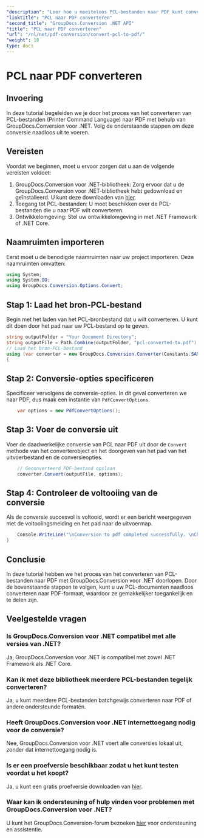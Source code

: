 ```yaml
---
"description": "Leer hoe u moeiteloos PCL-bestanden naar PDF kunt converteren met GroupDocs.Conversion voor .NET. Volg onze stapsgewijze handleiding."
"linktitle": "PCL naar PDF converteren"
"second_title": "GroupDocs.Conversion .NET API"
"title": "PCL naar PDF converteren"
"url": "/nl/net/pdf-conversion/convert-pcl-to-pdf/"
"weight": 18
type: docs
---
```

# PCL naar PDF converteren

## Invoering
In deze tutorial begeleiden we je door het proces van het converteren van PCL-bestanden (Printer Command Language) naar PDF met behulp van GroupDocs.Conversion voor .NET. Volg de onderstaande stappen om deze conversie naadloos uit te voeren.
## Vereisten
Voordat we beginnen, moet u ervoor zorgen dat u aan de volgende vereisten voldoet:
1. GroupDocs.Conversion voor .NET-bibliotheek: Zorg ervoor dat u de GroupDocs.Conversion voor .NET-bibliotheek hebt gedownload en geïnstalleerd. U kunt deze downloaden van [hier](https://releases.groupdocs.com/conversion/net/).
2. Toegang tot PCL-bestanden: U moet beschikken over de PCL-bestanden die u naar PDF wilt converteren.
3. Ontwikkelomgeving: Stel uw ontwikkelomgeving in met .NET Framework of .NET Core.

## Naamruimten importeren
Eerst moet u de benodigde naamruimten naar uw project importeren. Deze naamruimten omvatten:
```csharp
using System;
using System.IO;
using GroupDocs.Conversion.Options.Convert;
```
## Stap 1: Laad het bron-PCL-bestand
Begin met het laden van het PCL-bronbestand dat u wilt converteren. U kunt dit doen door het pad naar uw PCL-bestand op te geven.
```csharp
string outputFolder = "Your Document Directory";
string outputFile = Path.Combine(outputFolder, "pcl-converted-to.pdf");
// Laad het bron-PCL-bestand
using (var converter = new GroupDocs.Conversion.Converter(Constants.SAMPLE_PCL))
{
```
## Stap 2: Conversie-opties specificeren
Specificeer vervolgens de conversie-opties. In dit geval converteren we naar PDF, dus maak een instantie van `PdfConvertOptions`.
```csharp
	var options = new PdfConvertOptions();
```
## Stap 3: Voer de conversie uit
Voer de daadwerkelijke conversie van PCL naar PDF uit door de `Convert` methode van het converterobject en het doorgeven van het pad van het uitvoerbestand en de conversieopties.
```csharp
	// Geconverteerd PDF-bestand opslaan
	converter.Convert(outputFile, options);
```
## Stap 4: Controleer de voltooiing van de conversie
Als de conversie succesvol is voltooid, wordt er een bericht weergegeven met de voltooiingsmelding en het pad naar de uitvoermap.
```csharp
	Console.WriteLine("\nConversion to pdf completed successfully. \nCheck output in {0}", outputFolder);
}
```

## Conclusie
In deze tutorial hebben we het proces van het converteren van PCL-bestanden naar PDF met GroupDocs.Conversion voor .NET doorlopen. Door de bovenstaande stappen te volgen, kunt u uw PCL-documenten naadloos converteren naar PDF-formaat, waardoor ze gemakkelijker toegankelijk en te delen zijn.
## Veelgestelde vragen
### Is GroupDocs.Conversion voor .NET compatibel met alle versies van .NET?
Ja, GroupDocs.Conversion voor .NET is compatibel met zowel .NET Framework als .NET Core.
### Kan ik met deze bibliotheek meerdere PCL-bestanden tegelijk converteren?
Ja, u kunt meerdere PCL-bestanden batchgewijs converteren naar PDF of andere ondersteunde formaten.
### Heeft GroupDocs.Conversion voor .NET internettoegang nodig voor de conversie?
Nee, GroupDocs.Conversion voor .NET voert alle conversies lokaal uit, zonder dat internettoegang nodig is.
### Is er een proefversie beschikbaar zodat u het kunt testen voordat u het koopt?
Ja, u kunt een gratis proefversie downloaden van [hier](https://releases.groupdocs.com/).
### Waar kan ik ondersteuning of hulp vinden voor problemen met GroupDocs.Conversion voor .NET?
U kunt het GroupDocs.Conversion-forum bezoeken [hier](https://forum.groupdocs.com/c/conversion/11) voor ondersteuning en assistentie.